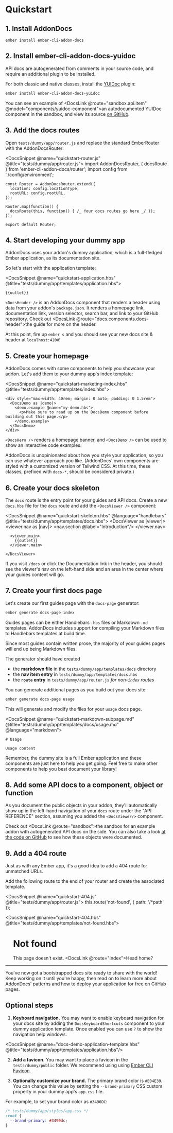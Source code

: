 # Quickstart

## 1. Install AddonDocs

```
ember install ember-cli-addon-docs
```

## 2. Install ember-cli-addon-docs-yuidoc

API docs are autogenerated from comments in your source code, and require an additional plugin to be installed.

For both classic and native classes, install the [YUIDoc](http://yui.github.io/yuidoc/) plugin:

```sh
ember install ember-cli-addon-docs-yuidoc
```

You can see an example of <DocsLink @route="sandbox.api.item" @model="components/yuidoc-component">an autodocumented YUIDoc component</DocsLink> in the sandbox, and view its source [on GitHub](https://github.com/ember-learn/ember-cli-addon-docs/blob/master/sandbox/app/components/yuidoc-component.js).

## 3. Add the docs routes

Open `tests/dummy/app/router.js` and replace the standard EmberRouter with the AddonDocsRouter:

<DocsSnippet @name="quickstart-router.js" @title="tests/dummy/app/router.js">
    import AddonDocsRouter, { docsRoute } from 'ember-cli-addon-docs/router';
    import config from './config/environment';

    const Router = AddonDocsRouter.extend({
      location: config.locationType,
      rootURL: config.rootURL,
    });

    Router.map(function() {
      docsRoute(this, function() { /_ Your docs routes go here _/ });
    });

    export default Router;
</DocsSnippet>

## 4. Start developing your dummy app

AddonDocs uses your addon's dummy application, which is a full-fledged Ember application, as its documentation site.

So let's start with the application template:

<DocsSnippet @name="quickstart-application.hbs" @title="tests/dummy/app/templates/application.hbs">
    <DocsHeader/>

    {{outlet}}
</DocsSnippet>

`<DocsHeader />` is an AddonDocs component that renders a header using data from your addon's `package.json`. It renders a homepage link, documentation link, version selector, search bar, and link to your GitHub repository. Check out <DocsLink @route="docs.components.docs-header">the guide</DocsLink> for more on the header.

At this point, fire up `ember s` and you should see your new docs site & header at `localhost:4200`!

## 5. Create your homepage

AddonDocs comes with some components to help you showcase your addon. Let's add them to your dummy app's index template:

<DocsSnippet @name="quickstart-marketing-index.hbs" @title="tests/dummy/app/templates/index.hbs">
    <DocsHero/>

    <div style="max-width: 40rem; margin: 0 auto; padding: 0 1.5rem">
      <DocsDemo as |demo|>
        <demo.example @name="my-demo.hbs">
          <p>Make sure to read up on the DocsDemo component before building out this page.</p>
        </demo.example>
      </DocsDemo>
    </div>

</DocsSnippet>

`<DocsHero />` renders a homepage banner, and `<DocsDemo />` can be used to show an interactive code examples.

AddonDocs is unopinionated about how you style your application, so you can use whatever approach you like. (AddonDocs' own components are styled with a customized version of Tailwind CSS. At this time, these classes, prefixed with `docs-*`, should be considered private.)

## 6. Create your docs skeleton

The `docs` route is the entry point for your guides and API docs. Create a new `docs.hbs` file for the `docs` route and add the `<DocsViewer />` component:

<DocsSnippet @name="quickstart-skeleton.hbs" @language="handlebars" @title="tests/dummy/app/templates/docs.hbs">
    <DocsViewer as |viewer|>
      <viewer.nav as |nav|>
        <nav.section @label="Introduction"/>
      </viewer.nav>

      <viewer.main>
        {{outlet}}
      </viewer.main>

    </DocsViewer>
</DocsSnippet>

If you visit `/docs` or click the Documentation link in the header, you should see the viewer's nav on the left-hand side and an area in the center where your guides content will go.

## 7. Create your first docs page

Let's create our first guides page with the `docs-page` generator:

```bash
ember generate docs-page index
```

Guides pages can be either Handlebars `.hbs` files or Markdown `.md` templates. AddonDocs includes support for compiling your Markdown files to Handlebars templates at build time.

Since most guides contain written prose, the majority of your guides pages will end up being Markdown files.

The generator should have created

- the **markdown file** in the `tests/dummy/app/templates/docs` directory
- the **nav item entry** in `tests/dummy/app/templates/docs.hbs`
- the **`route` entry** in `tests/dummy/app/router.js` _for non-`index` routes_

You can generate additional pages as you build out your docs site:

```bash
ember generate docs-page usage
```

This will generate and modify the files for your `usage` docs page.

<DocsSnippet @name="quickstart-markdown-subpage.md" @title="tests/dummy/app/templates/docs/usage.md" @language="markdown">

    # Usage

    Usage content
</DocsSnippet>

Remember, the dummy site is a full Ember application and these components are just here to help you get going. Feel free to make other components to help you best document your library!

## 8. Add some API docs to a component, object or function

As you document the public objects in your addon, they'll automatically show up in the left-hand navigation of your `docs` route under the "API REFERENCE" section, assuming you added the `<DocsViewer/>` component.

Check out <DocsLink @route="sandbox">the sandbox</DocsLink> for an example addon with autogenerated API docs on the side. You can also take a look [at the code on GitHub](https://github.com/ember-learn/ember-cli-addon-docs/tree/master/sandbox) to see how these objects were documented.

## 9. Add a 404 route

Just as with any Ember app, it's a good idea to add a 404 route for unmatched URLs.

Add the following route to the end of your router and create the associated template.

<DocsSnippet @name="quickstart-404.js" @title="tests/dummy/app/router.js">
    this.route('not-found', { path: '/\*path' });
</DocsSnippet>

<DocsSnippet @name="quickstart-404.hbs" @title="tests/dummy/app/templates/not-found.hbs">
    <div style="max-width: 40rem; margin: 0 auto; padding: 0 1.5rem">
      <h1>Not found</h1>
      <p>This page doesn't exist. <DocsLink @route="index">Head home?</DocsLink></p>
    </div>
</DocsSnippet>

---

You've now got a bootstrapped docs site ready to share with the world! Keep working on it until you're happy, then read on to learn more about AddonDocs' patterns and how to deploy your application for free on GitHub pages.

## Optional steps

1. **Keyboard navigation.** You may want to enable keyboard navigation for your
   docs site by adding the `DocsKeyboardShortcuts` component to your dummy
   application template. Once enabled you can use `?` to show the navigation help
   windows.

<DocsSnippet @name="docs-demo-application-template.hbs" @title="tests/dummy/app/templates/application.hbs"/>

2. **Add a favicon.** You may want to place a favicon in the
   `tests/dummy/public` folder. We recommend using using
   [Ember CLI Favicon](https://github.com/davewasmer/ember-cli-favicon).

3. **Optionally customize your brand.** The primary brand color is <span class='docs-text-brand'>`#E04E39`</span>. You can change this value by setting the `--brand-primary` CSS custom property in your dummy app's `app.css` file.

For example, to set your brand color as `#3490DC`:

```css
/* tests/dummy/app/styles/app.css */
:root {
  --brand-primary: #3490dc;
}
```
